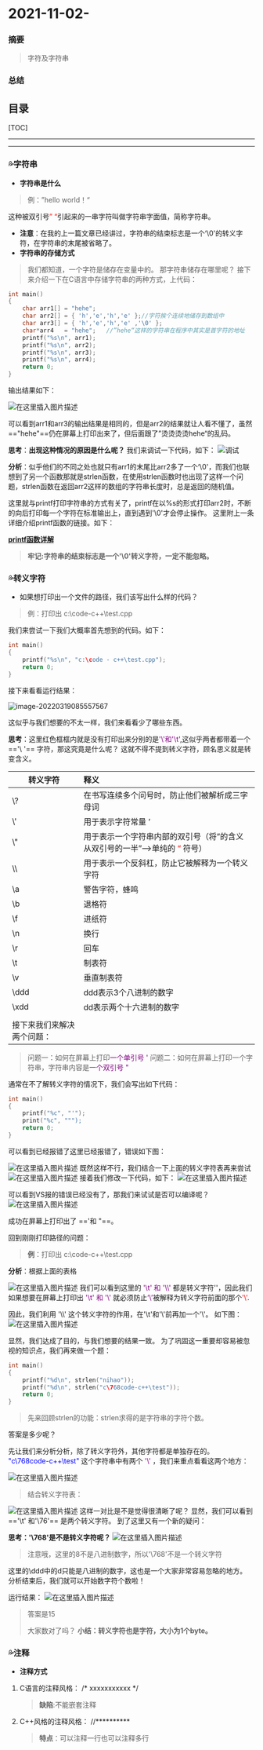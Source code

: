 

# 2021-11-02-

### 摘要
> 字符及字符串

### 总结
> 

目录
---
[TOC]

------

------

### 💦字符串

* **字符串是什么**

> 例：”hello world！“

 这种被双引号<font color=red>” “</font>引起来的一串字符叫做字符串字面值，简称字符串。



* **注意**：在我的上一篇文章已经讲过，字符串的结束标志是一个‘\0'的转义字符，在字符串的末尾被省略了。
* **字符串的存储方式**



>我们都知道，一个字符是储存在变量中的。
>那字符串储存在哪里呢？
>接下来介绍一下在C语言中存储字符串的两种方式，上代码：

```c
int main()
{
	char arr1[] = "hehe";
	char arr2[] = { 'h','e','h','e' };//字符挨个连续地储存到数组中
	char arr3[] = { 'h','e','h','e' ,'\0' };
	char*arr4   = "hehe";	//”hehe“这样的字符串在程序中其实是首字符的地址
	printf("%s\n", arr1);
	printf("%s\n", arr2);
	printf("%s\n", arr3);
	printf("%s\n", arr4);
	return 0;
}
```

 输出结果如下：

![在这里插入图片描述](https://raw.githubusercontent.com/sxfinn/picgo/master/img/202203182048102.png)



可以看到arr1和arr3的输出结果是相同的，但是arr2的结果就让人看不懂了，虽然 =="hehe"==仍在屏幕上打印出来了，但后面跟了”烫烫烫烫hehe“的乱码。

**思考**：**出现这种情况的原因是什么呢？**
我们来调试一下代码，如下：
![调试](https://raw.githubusercontent.com/sxfinn/picgo/master/img/202203182048109)



**分析**：似乎他们的不同之处也就只有arr1的末尾比arr2多了一个‘\0'，而我们也联想到了另一个函数那就是strlen函数，在使用strlen函数时也出现了这样一个问题，strlen函数在返回arr2这样的数组的字符串长度时，总是返回的随机值。



这里就与printf打印字符串的方式有关了，printf在以%s的形式打印arr2时，不断的向后打印每一个字符在标准输出上，直到遇到'\0'才会停止操作。
这里附上一条详细介绍printf函数的链接。如下：

[**printf函数详解**](http://cplusplus.com/reference/cstdio/printf/?kw=printf)

>**牢记:字符串的结束标志是一个'\0'转义字符，一定不能忽略。**



### 💦转义字符

* 如果想打印出一个文件的路径，我们该写出什么样的代码？

>例：打印出 c:\code-c++\test.cpp

我们来尝试一下我们大概率首先想到的代码。如下：

```c
int main()
{
	printf("%s\n", "c:\code - c++\test.cpp");		
	return 0;
}
```

接下来看看运行结果：

![image-20220319085557567](https://raw.githubusercontent.com/sxfinn/picgo/master/img/202203190856665.png)


这似乎与我们想要的不太一样，我们来看看少了哪些东西。

**思考**：这里红色框框内就是没有打印出来分别的是<font color=purple>'\\'和'\t'</font>,这似乎两者都带着一个 =='\\ '== 字符，那这究竟是什么呢？
这就不得不提到转义字符，顾名思义就是转变含义。



| 转义字符                   | 释义                                                         |
| -------------------------- | :----------------------------------------------------------- |
| \\?                        | 在书写连续多个问号时，防止他们被解析成三字母词               |
| \\'                        | 用于表示字符常量 ’                                           |
| \\"                        | 用于表示一个字符串内部的双引号（将”的含义从双引号的一半”—>单纯的<font color=red> “ </font>符号） |
| \\\                        | 用于表示一个反斜杠，防止它被解释为一个转义字符               |
| \\a                        | 警告字符，蜂鸣                                               |
| \\b                        | 退格符                                                       |
| \\f                        | 进纸符                                                       |
| \\n                        | 换行                                                         |
| \\r                        | 回车                                                         |
| \\t                        | 制表符                                                       |
| \\v                        | 垂直制表符                                                   |
| \\ddd                      | ddd表示3个八进制的数字                                       |
| \\xdd                      | dd表示两个十六进制的数字                                     |
|                            |                                                              |
| 接下来我们来解决两个问题： |                                                              |

>问题一：如何在屏幕上打印<font color =purple>一个单引号 '</font>
>问题二：如何在屏幕上打印一个字符串，字符串内容是<font color =purple>一个双引号 "</font>

通常在不了解转义字符的情况下，我们会写出如下代码：

```c
int main()
{
	printf("%c", "'");
	print("%c", """);
	return 0;
}
```

可以看到已经报错了这里已经报错了，错误如下图：

![在这里插入图片描述](https://raw.githubusercontent.com/sxfinn/picgo/master/img/202203182050225.png)
既然这样不行，我们结合一下上面的转义字符表再来尝试
![在这里插入图片描述](https://raw.githubusercontent.com/sxfinn/picgo/master/img/202203182050221.png)
接着我们修改一下代码，如下：
![在这里插入图片描述](https://raw.githubusercontent.com/sxfinn/picgo/master/img/202203182050240)

可以看到VS报的错误已经没有了，那我们来试试是否可以编译呢？
![在这里插入图片描述](https://raw.githubusercontent.com/sxfinn/picgo/master/img/202203182050249.png)

成功在屏幕上打印出了 ==\'和 \"==。

回到刚刚打印路径的问题：

>**例**：打印出 c:\code-c++\test.cpp

**分析**：根据上面的表格

![在这里插入图片描述](https://raw.githubusercontent.com/sxfinn/picgo/master/img/202203182050889.png)
我们可以看到这里的<font color=purple> '\\t' 和 '\\\\' </font>都是转义字符'\'，因此我们如果想要在屏幕上打印出<font color=purple> '\\t' 和 '\\\' </font>就必须防止<font color=purple>‘\’</font>被解释为转义字符前面的那个<font color=red>'\\'</font>.

因此，我们利用 '\\\\' 这个转义字符的作用，在'\t'和'\\'前再加一个'\\'。
如下图：
![在这里插入图片描述](https://raw.githubusercontent.com/sxfinn/picgo/master/img/202203182050888.png)



显然，我们达成了目的，与我们想要的结果一致。
为了巩固这一重要却容易被忽视的知识点，我们再来做一个题：

```c
int main()
{
	printf("%d\n", strlen("nihao"));
	printf("%d\n", strlen("c\768code-c++\test"));	
	return 0;
}
```

>先来回顾strlen的功能：strlen求得的是字符串的字符个数。

答案是多少呢？

先让我们来分析分析，除了转义字符外，其他字符都是单独存在的。
<font color=blue>"c\768code-c++\test" </font>这个字符串中有两个<font color=purple> '\\' </font>，我们来重点看看这两个地方：

![在这里插入图片描述](https://raw.githubusercontent.com/sxfinn/picgo/master/img/202203182050900.png)

>结合转义字符表：

![在这里插入图片描述](https://raw.githubusercontent.com/sxfinn/picgo/master/img/202203182051714.png)
这样一对比是不是觉得很清晰了呢？
显然，我们可以看到 =='\t' 和'\76'== 是两个转义字符。
到了这里又有一个新的疑问：



**思考：'\768'是不是转义字符呢？**
![在这里插入图片描述](https://raw.githubusercontent.com/sxfinn/picgo/master/img/202203182051723.png)

>注意哦，这里的8不是八进制数字，所以'\768'不是一个转义字符



这里的\ddd中的d只能是八进制的数字，这也是一个大家非常容易忽略的地方。
分析结束后，我们就可以开始数字符个数啦！

运行结果：
![在这里插入图片描述](https://raw.githubusercontent.com/sxfinn/picgo/master/img/202203182051738)

>答案是15
>
>大家数对了吗？
>**小结：转义字符也是字符，大小为1个byte。**



### 💦注释

 - **注释方式**

 1. C语言的注释风格：
    /* xxxxxxxxxxx */

     > **缺陷**:不能嵌套注释

 2. C++风格的注释风格：
    //**********

    >**特点**：可以注释一行也可以注释多行



